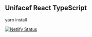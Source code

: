 ## Unifacef React TypeScript
yarn install


[![Netlify Status](https://api.netlify.com/api/v1/badges/3cb6390a-e8ff-4190-acbf-ab3d77a19d42/deploy-status)](https://app.netlify.com/sites/unifacef-react-bruno/deploys)